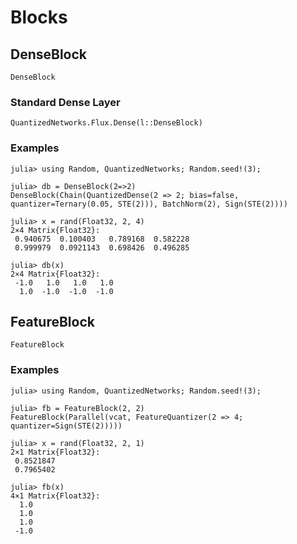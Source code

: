 # Blocks

## DenseBlock
```@docs
DenseBlock
```
### Standard Dense Layer
```@docs
QuantizedNetworks.Flux.Dense(l::DenseBlock)
```

### Examples
```jldoctest
julia> using Random, QuantizedNetworks; Random.seed!(3);

julia> db = DenseBlock(2=>2)
DenseBlock(Chain(QuantizedDense(2 => 2; bias=false, quantizer=Ternary(0.05, STE(2))), BatchNorm(2), Sign(STE(2))))

julia> x = rand(Float32, 2, 4)
2×4 Matrix{Float32}:
 0.940675  0.100403   0.789168  0.582228
 0.999979  0.0921143  0.698426  0.496285

julia> db(x)
2×4 Matrix{Float32}:
 -1.0   1.0   1.0   1.0
  1.0  -1.0  -1.0  -1.0
```


## FeatureBlock
```@docs
FeatureBlock
```

### Examples
```jldoctest
julia> using Random, QuantizedNetworks; Random.seed!(3);

julia> fb = FeatureBlock(2, 2)
FeatureBlock(Parallel(vcat, FeatureQuantizer(2 => 4; quantizer=Sign(STE(2)))))

julia> x = rand(Float32, 2, 1)
2×1 Matrix{Float32}:
 0.8521847
 0.7965402

julia> fb(x)
4×1 Matrix{Float32}:
  1.0
  1.0
  1.0
 -1.0
```